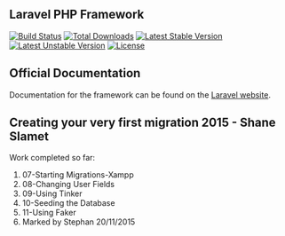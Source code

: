 ## Laravel PHP Framework

[![Build Status](https://travis-ci.org/laravel/framework.svg)](https://travis-ci.org/laravel/framework)
[![Total Downloads](https://poser.pugx.org/laravel/framework/d/total.svg)](https://packagist.org/packages/laravel/framework)
[![Latest Stable Version](https://poser.pugx.org/laravel/framework/v/stable.svg)](https://packagist.org/packages/laravel/framework)
[![Latest Unstable Version](https://poser.pugx.org/laravel/framework/v/unstable.svg)](https://packagist.org/packages/laravel/framework)
[![License](https://poser.pugx.org/laravel/framework/license.svg)](https://packagist.org/packages/laravel/framework)

## Official Documentation

Documentation for the framework can be found on the [Laravel website](http://laravel.com/docs).

## Creating your very first migration 2015 - Shane Slamet

Work completed so far:

1. 07-Starting Migrations-Xampp
2. 08-Changing User Fields
3. 09-Using Tinker
4. 10-Seeding the Database
5. 11-Using Faker
6. Marked by Stephan 20/11/2015